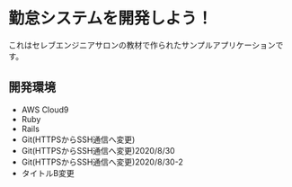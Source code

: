 # 勤怠システムを開発しよう！

これはセレブエンジニアサロンの教材で作られたサンプルアプリケーションです。

## 開発環境

* AWS Cloud9
* Ruby
* Rails
* Git(HTTPSからSSH通信へ変更)
* Git(HTTPSからSSH通信へ変更)2020/8/30
* Git(HTTPSからSSH通信へ変更)2020/8/30-2
* タイトルB変更